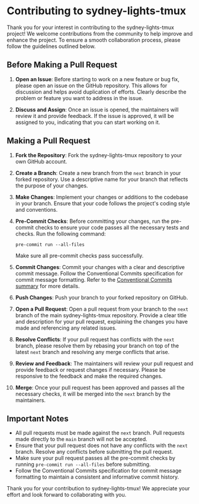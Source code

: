 # Contributing to sydney-lights-tmux

Thank you for your interest in contributing to the sydney-lights-tmux project! We welcome contributions from the community to help improve and enhance the project. To ensure a smooth collaboration process, please follow the guidelines outlined below.

## Before Making a Pull Request

1. **Open an Issue**: Before starting to work on a new feature or bug fix, please open an issue on the GitHub repository. This allows for discussion and helps avoid duplication of efforts. Clearly describe the problem or feature you want to address in the issue.

2. **Discuss and Assign**: Once an issue is opened, the maintainers will review it and provide feedback. If the issue is approved, it will be assigned to you, indicating that you can start working on it.

## Making a Pull Request

1. **Fork the Repository**: Fork the sydney-lights-tmux repository to your own GitHub account.

2. **Create a Branch**: Create a new branch from the `next` branch in your forked repository. Use a descriptive name for your branch that reflects the purpose of your changes.

3. **Make Changes**: Implement your changes or additions to the codebase in your branch. Ensure that your code follows the project's coding style and conventions.

4. **Pre-Commit Checks**: Before committing your changes, run the pre-commit checks to ensure your code passes all the necessary tests and checks. Run the following command:
   ```
   pre-commit run --all-files
   ```
   Make sure all pre-commit checks pass successfully.

5. **Commit Changes**: Commit your changes with a clear and descriptive commit message. Follow the Conventional Commits specification for commit message formatting. Refer to the [Conventional Commits summary](https://www.conventionalcommits.org/en/v1.0.0/#summary) for more details.

6. **Push Changes**: Push your branch to your forked repository on GitHub.

7. **Open a Pull Request**: Open a pull request from your branch to the `next` branch of the main sydney-lights-tmux repository. Provide a clear title and description for your pull request, explaining the changes you have made and referencing any related issues.

8. **Resolve Conflicts**: If your pull request has conflicts with the `next` branch, please resolve them by rebasing your branch on top of the latest `next` branch and resolving any merge conflicts that arise.

9. **Review and Feedback**: The maintainers will review your pull request and provide feedback or request changes if necessary. Please be responsive to the feedback and make the required changes.

10. **Merge**: Once your pull request has been approved and passes all the necessary checks, it will be merged into the `next` branch by the maintainers.

## Important Notes

- All pull requests must be made against the `next` branch. Pull requests made directly to the `main` branch will not be accepted.
- Ensure that your pull request does not have any conflicts with the `next` branch. Resolve any conflicts before submitting the pull request.
- Make sure your pull request passes all the pre-commit checks by running `pre-commit run --all-files` before submitting.
- Follow the Conventional Commits specification for commit message formatting to maintain a consistent and informative commit history.

Thank you for your contribution to sydney-lights-tmux! We appreciate your effort and look forward to collaborating with you.
